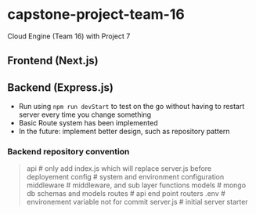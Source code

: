 # capstone-project-team-16
Cloud Engine (Team 16) with Project 7

## Frontend (Next.js)




## Backend (Express.js)
- Run using ``npm run devStart`` to test on the go without having to restart server every time you change something
- Basic Route system has been implemented
- In the future: implement better design, such as repository pattern

### Backend repository convention
>api # only add index.js which will replace server.js before deployement
>config # system and environment configuration
>middleware # middleware, and sub layer functions
>models # mongo db schemas and models
>routes # api end point routers 
>.env  # environement variable not for commit 
>server.js # initial server starter
